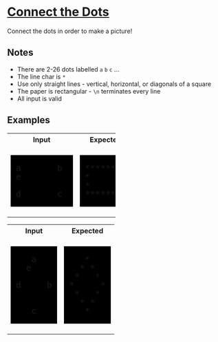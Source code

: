# [Connect the Dots](https://www.codewars.com/kata/connect-the-dots "https://www.codewars.com/kata/5d6a11ab2a1ef8001dd1e817")

Connect the dots in order to make a picture!

## Notes

* There are 2-26 dots labelled  `a` `b` `c` ...
* The line char is `*`
* Use only straight lines - vertical, horizontal, or diagonals of a square
* The paper is rectangular - `\n` terminates every line
* All input is valid

## Examples

<table style='width:50%'>
<tr><th style='width:50%'>Input</th><th>Expected</th></tr>
<tr><td>
<pre style='background:black;font-size:20px;line-height:20px;font-family:monospace;'>&nbsp;
&nbsp;a&nbsp;&nbsp;&nbsp;&nbsp;&nbsp;&nbsp;&nbsp;b 
&nbsp;e         
&nbsp;           
&nbsp;d&nbsp;&nbsp;&nbsp;&nbsp;&nbsp;&nbsp;&nbsp;c 
&nbsp;
</pre>
</td>
<td>
<pre style='background:black;font-size:20px;line-height:20px;font-family:monospace;'>&nbsp;         
&nbsp;*********
&nbsp;*&nbsp;&nbsp;&nbsp;&nbsp;&nbsp;&nbsp;&nbsp;*
&nbsp;*&nbsp;&nbsp;&nbsp;&nbsp;&nbsp;&nbsp;&nbsp;*
&nbsp;*********
&nbsp;
</pre></td></tr>
</table>

<table style='width:50%;'>
<tr><th style='width:50%'>Input</th><th>Expected</th></tr>
<tr><td>
<pre style='background:black;font-size:20px;line-height:20px;font-family:monospace;'>&nbsp;
&nbsp;&nbsp;&nbsp;&nbsp;a
&nbsp;&nbsp;&nbsp;e
&nbsp;&nbsp;    
&nbsp;d&nbsp;&nbsp;&nbsp;&nbsp;&nbsp;b
&nbsp;&nbsp;
&nbsp;&nbsp;&nbsp;      
&nbsp;&nbsp;&nbsp;&nbsp;c
&nbsp;
</pre></td><td>
<pre style='background:black;font-size:20px;line-height:20px;font-family:monospace;'>&nbsp;    
&nbsp;&nbsp;&nbsp;&nbsp;*
&nbsp;&nbsp;&nbsp;*&nbsp;*
&nbsp;&nbsp;*&nbsp;&nbsp;&nbsp;*
&nbsp;*&nbsp;&nbsp;&nbsp;&nbsp;&nbsp;*
&nbsp;&nbsp;*&nbsp;&nbsp;&nbsp;*
&nbsp;&nbsp;&nbsp;*&nbsp;*
&nbsp;&nbsp;&nbsp;&nbsp;*
&nbsp;
</pre></td></tr>
</table>          